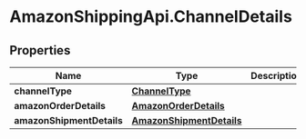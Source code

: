 # AmazonShippingApi.ChannelDetails

## Properties
Name | Type | Description | Notes
------------ | ------------- | ------------- | -------------
**channelType** | [**ChannelType**](ChannelType.md) |  | 
**amazonOrderDetails** | [**AmazonOrderDetails**](AmazonOrderDetails.md) |  | [optional] 
**amazonShipmentDetails** | [**AmazonShipmentDetails**](AmazonShipmentDetails.md) |  | [optional] 


